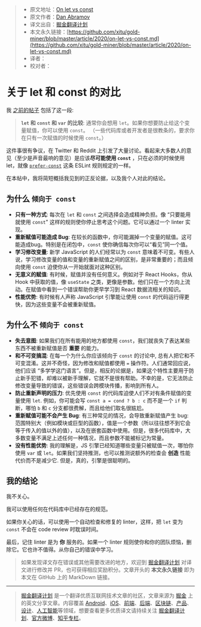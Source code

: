 > * 原文地址：[On let vs const](https://overreacted.io/on-let-vs-const/)
> * 原文作者：[Dan Abramov](https://mobile.twitter.com/dan_abramov)
> * 译文出自：[掘金翻译计划](https://github.com/xitu/gold-miner)
> * 本文永久链接：[https://github.com/xitu/gold-miner/blob/master/article/2020/on-let-vs-const.md](https://github.com/xitu/gold-miner/blob/master/article/2020/on-let-vs-const.md)
> * 译者：
> * 校对者：

# 关于 let 和 const 的对比

我 [之前的帖子](https://overreacted.io/what-is-javascript-made-of/) 包括了这一段:

> **`let` 和 `const` 和 `var` 的比较**: 通常你会想用 `let`。如果你想要防止给这个变量赋值，你可以使用 `const`。 （一些代码库或者开发者是很教条的，要求你在只有一次赋值的时候使用 `const`。）

这件事很有争议，在 Twitter 和 Reddit 上引发了大量讨论。看起来大多数人的意见（至少是声音最响的意见）是应该**尽可能使用 `const`** ，只在必须的时候使用 let，就像 [`prefer-const`](https://eslint.org/docs/rules/prefer-const) 这条 ESLint 规则规定的一样。

在本帖中，我将简短概括我见到的正反论据，以及我个人对此的结论。

## 为什么 `倾向于 const`

* **只有一种方式**: 每次在 `let` 和 `const` 之间选择会造成精神负担。像 “只要能用就使用 `const`” 这样的规则使你停止思考这个问题。它可以通过一个 linter 实现。
* **重新赋值可能造成 Bug**: 在较长的函数中，你可能漏掉一个变量的赋值。这可能造成bug。特别是在闭包中，`const` 使你确信每次你可以“看见”同一个值。
* **学习修改变量**: 新学  JavaScript 的人们经常以为 `const` 意味着不可变。有些人说，学习修改变量的值和变量的重新赋值之间的区别，是非常重要的；而且倾向使用 `const` 迫使你从一开始就面对这种区别。
* **无意义的赋值**: 有时候，赋值并没有任何意义。例如对于 React Hooks，你从 Hook 中获取的值，像 `useState` 之类，更像是参数。他们只在一个方向上流动。在赋值中看到一个错误帮助你更早学习到 React 数据流相关的知识。
* **性能优势**: 有时候有人声称 JavaScript 引擎能让使用 `const` 的代码运行得更快，因为这些变量不会被重新赋值。

## 为什么不 `倾向于 const`

* **失去意图**: 如果我们在所有能用的地方都使用 `const`，我们就丧失了表达某些东西不被重新赋值是否 **重要** 的能力。
* **和不可变搞混**: 在每一个为什么你应该倾向于 `const` 的讨论中, 总有人把它和不可变混淆。这并不奇怪，因为修改和赋值都使用 `=` 操作符。人们通常回应说，他们应该 “多学学这门语言”。但是，相反的论据是，如果这个特性主要用于防止新手犯错，却难以被新手理解，它就不是很有帮助。不幸的是，它无法防止修改变量导致的错误，这些错误会跨模块传播，影响到所有人。
* **防止重新声明的压力**: 优先使用 `const` 的代码库迫使人们不对有条件赋值的变量使用 `let`. 例如，你可能会写 `const a = cond ? b : c` 而不是一个 `if` 判断，哪怕 `b` 和 `c` 分支都很费解，而且给他们取名很尴尬。
* **重新赋值可能不会产生 Bug**: 有三种常见的情况，会导致重新赋值产生 bug: 范围特别大（例如模块或巨型的函数），值是一个参数（所以往往想不到它会等于传入的值以外的值），以及在嵌套函数中使用。但是，很多代码库中，大多数变量不满足上述任何一种情况，而且参数不能被标记为常量。
* **没有性能优势**: 我的理解是，JS 引擎已经知道哪些变量只被赋值一次，哪怕你使用 `var` 或 `let`。如果我们坚持推测，也可以推测说额外的检查会 **创造** 性能代价而不是减少它. 但是，真的，引擎是很聪明的。

## 我的结论

我不关心。

我可以使用任何在代码库中已经存在的规范。

如果你关心的话，可以使用一个自动检查和修复的 linter，这样，把 `let` 变为 `const` 不会在 code review 时耽误时间。

最后，记住 linter 是为 **你** 服务的。如果一个 linter 规则使你和你的团队烦恼，删除它。它也许不值得。从你自己的错误中学习。

> 如果发现译文存在错误或其他需要改进的地方，欢迎到 [掘金翻译计划](https://github.com/xitu/gold-miner) 对译文进行修改并 PR，也可获得相应奖励积分。文章开头的 **本文永久链接** 即为本文在 GitHub 上的 MarkDown 链接。

---

> [掘金翻译计划](https://github.com/xitu/gold-miner) 是一个翻译优质互联网技术文章的社区，文章来源为 [掘金](https://juejin.im) 上的英文分享文章。内容覆盖 [Android](https://github.com/xitu/gold-miner#android)、[iOS](https://github.com/xitu/gold-miner#ios)、[前端](https://github.com/xitu/gold-miner#前端)、[后端](https://github.com/xitu/gold-miner#后端)、[区块链](https://github.com/xitu/gold-miner#区块链)、[产品](https://github.com/xitu/gold-miner#产品)、[设计](https://github.com/xitu/gold-miner#设计)、[人工智能](https://github.com/xitu/gold-miner#人工智能)等领域，想要查看更多优质译文请持续关注 [掘金翻译计划](https://github.com/xitu/gold-miner)、[官方微博](http://weibo.com/juejinfanyi)、[知乎专栏](https://zhuanlan.zhihu.com/juejinfanyi)。
